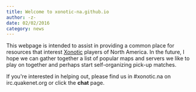 ```yaml
---
title: Welcome to xonotic-na.github.io
author: -z-
date: 02/02/2016
category: news
---
```

This webpage is intended to assist in providing a common place for resources that interest [Xonotic](http://xonotic.org) players of North America. In the future, I hope we can gather together a list of popular maps and servers we like to play on together and perhaps start self-organizing pick-up matches.

If you're interested in helping out, please find us in #xonotic.na on irc.quakenet.org or click the **chat** page.
